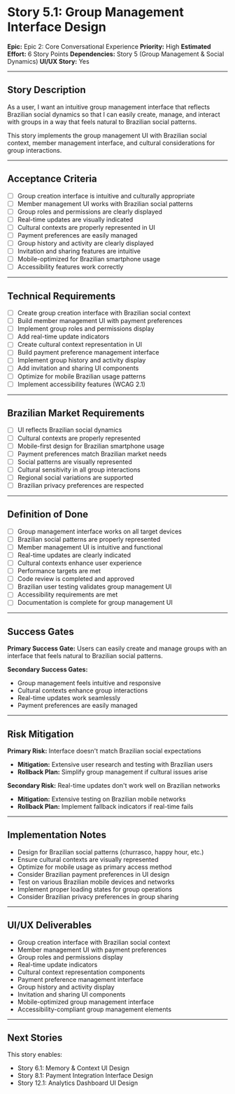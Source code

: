 # Story 5.1: Group Management Interface Design

**Epic:** Epic 2: Core Conversational Experience
**Priority:** High
**Estimated Effort:** 6 Story Points
**Dependencies:** Story 5 (Group Management & Social Dynamics)
**UI/UX Story:** Yes

---

## Story Description

As a user, I want an intuitive group management interface that reflects Brazilian social dynamics so that I can easily create, manage, and interact with groups in a way that feels natural to Brazilian social patterns.

This story implements the group management UI with Brazilian social context, member management interface, and cultural considerations for group interactions.

---

## Acceptance Criteria

- [ ] Group creation interface is intuitive and culturally appropriate
- [ ] Member management UI works with Brazilian social patterns
- [ ] Group roles and permissions are clearly displayed
- [ ] Real-time updates are visually indicated
- [ ] Cultural contexts are properly represented in UI
- [ ] Payment preferences are easily managed
- [ ] Group history and activity are clearly displayed
- [ ] Invitation and sharing features are intuitive
- [ ] Mobile-optimized for Brazilian smartphone usage
- [ ] Accessibility features work correctly

---

## Technical Requirements

- [ ] Create group creation interface with Brazilian social context
- [ ] Build member management UI with payment preferences
- [ ] Implement group roles and permissions display
- [ ] Add real-time update indicators
- [ ] Create cultural context representation in UI
- [ ] Build payment preference management interface
- [ ] Implement group history and activity display
- [ ] Add invitation and sharing UI components
- [ ] Optimize for mobile Brazilian usage patterns
- [ ] Implement accessibility features (WCAG 2.1)

---

## Brazilian Market Requirements

- [ ] UI reflects Brazilian social dynamics
- [ ] Cultural contexts are properly represented
- [ ] Mobile-first design for Brazilian smartphone usage
- [ ] Payment preferences match Brazilian market needs
- [ ] Social patterns are visually represented
- [ ] Cultural sensitivity in all group interactions
- [ ] Regional social variations are supported
- [ ] Brazilian privacy preferences are respected

---

## Definition of Done

- [ ] Group management interface works on all target devices
- [ ] Brazilian social patterns are properly represented
- [ ] Member management UI is intuitive and functional
- [ ] Real-time updates are clearly indicated
- [ ] Cultural contexts enhance user experience
- [ ] Performance targets are met
- [ ] Code review is completed and approved
- [ ] Brazilian user testing validates group management UI
- [ ] Accessibility requirements are met
- [ ] Documentation is complete for group management UI

---

## Success Gates

**Primary Success Gate:** Users can easily create and manage groups with an interface that feels natural to Brazilian social patterns.

**Secondary Success Gates:**
- Group management feels intuitive and responsive
- Cultural contexts enhance group interactions
- Real-time updates work seamlessly
- Payment preferences are easily managed

---

## Risk Mitigation

**Primary Risk:** Interface doesn't match Brazilian social expectations
- **Mitigation:** Extensive user research and testing with Brazilian users
- **Rollback Plan:** Simplify group management if cultural issues arise

**Secondary Risk:** Real-time updates don't work well on Brazilian networks
- **Mitigation:** Extensive testing on Brazilian mobile networks
- **Rollback Plan:** Implement fallback indicators if real-time fails

---

## Implementation Notes

- Design for Brazilian social patterns (churrasco, happy hour, etc.)
- Ensure cultural contexts are visually represented
- Optimize for mobile usage as primary access method
- Consider Brazilian payment preferences in UI design
- Test on various Brazilian mobile devices and networks
- Implement proper loading states for group operations
- Consider Brazilian privacy preferences in group sharing

---

## UI/UX Deliverables

- Group creation interface with Brazilian social context
- Member management UI with payment preferences
- Group roles and permissions display
- Real-time update indicators
- Cultural context representation components
- Payment preference management interface
- Group history and activity display
- Invitation and sharing UI components
- Mobile-optimized group management interface
- Accessibility-compliant group management elements

---

## Next Stories

This story enables:
- Story 6.1: Memory & Context UI Design
- Story 8.1: Payment Integration Interface Design
- Story 12.1: Analytics Dashboard UI Design 
